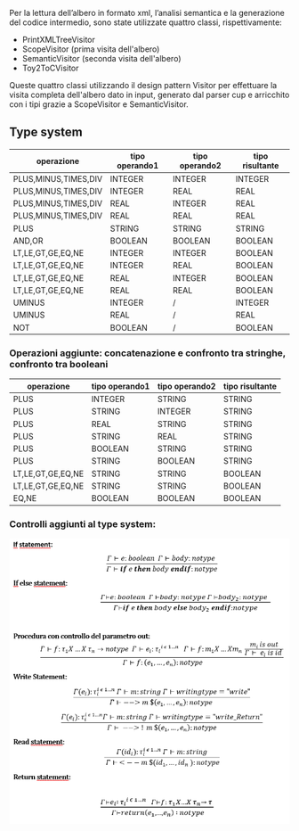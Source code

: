 Per la lettura dell’albero in formato xml, l’analisi semantica e la generazione del codice intermedio,
sono state utilizzate quattro classi, rispettivamente:
- PrintXMLTreeVisitor
- ScopeVisitor (prima visita dell'albero)
- SemanticVisitor (seconda visita dell'albero) 
- Toy2ToCVisitor

Queste quattro classi utilizzando il design pattern Visitor per effettuare la visita completa dell'albero
dato in input, generato dal parser cup e arricchito con i tipi grazie a ScopeVisitor e SemanticVisitor.


## Type system
| operazione           | tipo operando1 | tipo operando2 | tipo risultante |
|----------------------|----------------|----------------|-----------------|
| PLUS,MINUS,TIMES,DIV | INTEGER        | INTEGER        | INTEGER         |
| PLUS,MINUS,TIMES,DIV | INTEGER        | REAL           | REAL            |
| PLUS,MINUS,TIMES,DIV | REAL           | INTEGER        | REAL            |
| PLUS,MINUS,TIMES,DIV | REAL           | REAL           | REAL            |
| PLUS                 | STRING         | STRING         | STRING          |
| AND,OR               | BOOLEAN        | BOOLEAN        | BOOLEAN         |
| LT,LE,GT,GE,EQ,NE    | INTEGER        | INTEGER        | BOOLEAN         |
| LT,LE,GT,GE,EQ,NE    | INTEGER        | REAL           | BOOLEAN         |
| LT,LE,GT,GE,EQ,NE    | REAL           | INTEGER        | BOOLEAN         |
| LT,LE,GT,GE,EQ,NE    | REAL           | REAL           | BOOLEAN         |
| UMINUS               | INTEGER        | /              | INTEGER         |
| UMINUS               | REAL           | /              | REAL            |
| NOT                  | BOOLEAN        | /              | BOOLEAN         |

### Operazioni aggiunte: concatenazione e confronto tra stringhe, confronto tra booleani

| operazione        | tipo operando1  | tipo operando2 | tipo risultante |
|-------------------|-----------------|----------------|-----------------|
| PLUS              | INTEGER         | STRING         | STRING          |
| PLUS              | STRING          | INTEGER        | STRING          |
| PLUS              | REAL            | STRING         | STRING          |
| PLUS              | STRING          | REAL           | STRING          |
| PLUS              | BOOLEAN         | STRING         | STRING          |
| PLUS              | STRING          | BOOLEAN        | STRING          |
| LT,LE,GT,GE,EQ,NE | STRING          | STRING         | BOOLEAN         |
| LT,LE,GT,GE,EQ,NE | STRING          | STRING         | BOOLEAN         |
| EQ,NE             | BOOLEAN         | BOOLEAN        | BOOLEAN         |

### Controlli aggiunti al type system:
![img_type_system.png](img_type_system.png)